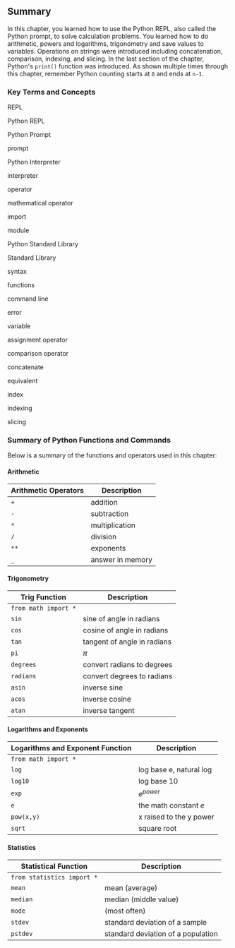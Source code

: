 
## Summary
In this chapter, you learned how to use the Python REPL, also called the Python prompt, to solve calculation problems. You learned how to do arithmetic, powers and logarithms, trigonometry and save values to variables. Operations on strings were introduced including concatenation, comparison, indexing, and slicing. In the last section of the chapter, Python's ```print()``` function was introduced. As shown multiple times through this chapter, remember Python counting starts at ```0``` and ends at ```n-1```.
### Key Terms and Concepts

REPL

Python REPL

Python Prompt

prompt

Python Interpreter

interpreter

operator

mathematical operator

import

module

Python Standard Library

Standard Library

syntax

functions

command line

error

variable

assignment operator

comparison operator

concatenate

equivalent

index

indexing

slicing
### Summary of Python Functions and Commands

Below is a summary of the functions and operators used in this chapter:

#### Arithmetic

| Arithmetic Operators | Description |
| --- | --- |
| ```+``` | addition |
| ```-``` | subtraction |
| ```*``` | multiplication |
| ```/``` | division |
| ```**``` | exponents |
| ```_``` | answer in memory |

#### Trigonometry

| Trig Function | Description |
| --- | ---|
| ```from math import *``` | |
| ```sin``` | sine of angle in radians |
| ```cos``` | cosine of angle in radians |
| ```tan``` | tangent of angle in radians |
| ```pi``` | $\pi$ |
| ```degrees``` | convert radians to degrees |
| ```radians``` | convert degrees to radians |
| ```asin``` |    inverse sine |
| ```acos``` |    inverse cosine |
| ```atan``` |   inverse tangent  |

#### Logarithms and Exponents

| Logarithms and Exponent Function | Description |
| --- | ---|
| ```from math import *``` | |
| ```log``` |  log base e, natural log | 
| ```log10``` |  log base 10 | 
| ```exp``` |  $e^{power}$ | 
|  ```e``` |  the math constant $e$ | 
|  ```pow(x,y)``` |  x raised to the y power | 
|  ```sqrt``` |  square root | 

#### Statistics

| Statistical Function | Description |
| --- | ---|
| ```from statistics import *``` | |
| ```mean``` | mean (average) |
| ```median``` | median (middle value) |
| ```mode``` | (most often) |
| ```stdev``` | standard deviation of a sample |
| ```pstdev``` | standard deviation of a population |
 

